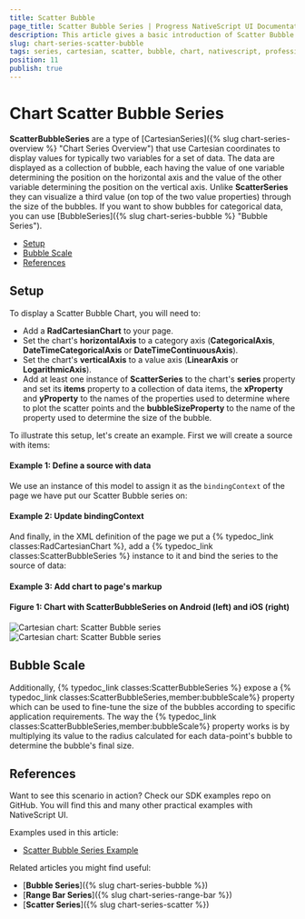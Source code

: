 ```yaml
---
title: Scatter Bubble
page_title: Scatter Bubble Series | Progress NativeScript UI Documentation
description: This article gives a basic introduction of Scatter Bubble series and continues with a sample scenario of how Scatter Bubble series are used.
slug: chart-series-scatter-bubble
tags: series, cartesian, scatter, bubble, chart, nativescript, professional, ui
position: 11
publish: true
---
```


# Chart Scatter Bubble Series

**ScatterBubbleSeries** are a type of [CartesianSeries]({% slug chart-series-overview %} "Chart Series Overview") that use Cartesian coordinates to display values for typically two variables for a set of data. The data are displayed as a collection of bubble, each having the value of one variable determining the position on the horizontal axis and the value of the other variable determining the position on the vertical axis. Unlike **ScatterSeries** they can visualize a third value (on top of the two value properties) through the size of the bubbles. If you want to show bubbles for categorical data, you can use [BubbleSeries]({% slug chart-series-bubble %} "Bubble Series").

* [Setup](#setup)
* [Bubble Scale](#bubble-scale)
* [References](#references)

## Setup

To display a Scatter Bubble Chart, you will need to:
* Add a **RadCartesianChart** to your page.
* Set the chart's **horizontalAxis** to a category axis (**CategoricalAxis**, **DateTimeCategoricalAxis** or **DateTimeContinuousAxis**).
* Set the chart's **verticalAxis** to a value axis (**LinearAxis** or **LogarithmicAxis**).
* Add at least one instance of **ScatterSeries**  to the chart's **series** property and set its **items** property to a collection of data items, the **xProperty** and **yProperty** to the names of the properties used to determine where to plot the scatter points and the **bubbleSizeProperty** to the name of the property used to determine the size of the bubble.

To illustrate this setup, let's create an example. First we will create a source with items:

#### Example 1: Define a source with data

<snippet id='scatter-data-source'/>

We use an instance of this model to assign it as the `bindingContext` of the page we have put our Scatter Bubble series on:

#### Example 2: Update bindingContext

<snippet id='binding-context-scatter-bubble'/>

And finally, in the XML definition of the page we put a {% typedoc_link classes:RadCartesianChart %}, add a {% typedoc_link classes:ScatterBubbleSeries %} instance to it and bind the series to the source of data:

#### Example 3: Add chart to page's markup

<snippet id='scatter-bubble-series'/>

#### Figure 1: Chart with ScatterBubbleSeries on Android (left) and iOS (right)

![Cartesian chart: Scatter Bubble series](../../../../img/ns_ui/scatter_bubble_series_android.png " Scatter Bubble series on Android.") ![Cartesian chart: Scatter Bubble series](../../../../img/ns_ui/scatter_bubble_series_ios.png "Scatter Bubble series on iOS.")

## Bubble Scale

Additionally, {% typedoc_link classes:ScatterBubbleSeries %} expose a {% typedoc_link classes:ScatterBubbleSeries,member:bubbleScale%} property which can be used to fine-tune the size of the bubbles according to specific application requirements. The way the {% typedoc_link classes:ScatterBubbleSeries,member:bubbleScale%} property works is by multiplying its value to the radius calculated for each data-point's bubble to determine the bubble's final size.

## References

Want to see this scenario in action?
Check our SDK examples repo on GitHub. You will find this and many other practical examples with NativeScript UI.

Examples used in this article:

* [Scatter Bubble Series Example](https://github.com/NativeScript/nativescript-ui-samples/tree/master/chart/app/examples/series/bubble)

Related articles you might find useful:

* [**Bubble Series**]({% slug chart-series-bubble %})
* [**Range Bar Series**]({% slug chart-series-range-bar %})
* [**Scatter Series**]({% slug chart-series-scatter %})
